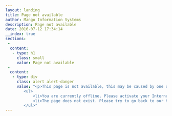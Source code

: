 ```yaml
---
layout: landing
title: Page not available
author: Mango Information Systems
description: Page not available
date: 2016-07-12 17:34:14
__index: true
sections:
 -
  content:
   - type: h1
     class: small
     value: Page not available
 -
  content:
   - type: div
     class: alert alert-danger
     value: "<p>This page is not available, this may be caused by one of these reasons:</p>
		<ul>
			<li>You are currently offline. Please activate your Internet connection and try again.</li>
			<li>The page does not exist. Please try to go back to our home page <a href='/' title='Home page' rel='me'>mango-is.com</a></li>
		</ul>"
---
```

